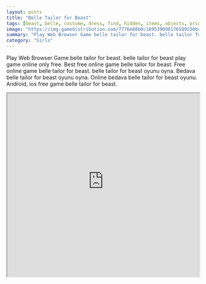 ```yaml
---
layout: posts
title: "Belle Tailor for Beast"
tags: [beast, belle, costume, dress, find, hidden, items, objects, princess, room, seek, sew, simulation, studio, tailor, free, online, games, oyna, game, free, games, play, play, games]
image: "https://img.gamedistribution.com/7776e88b0c189539098176589250bcba.jpg"
summary: "Play Web Browser Game belle tailor for beast. belle tailor for beast play game online only free. Best free online game belle tailor for beast. Free online game belle tailor for beast. belle tailor for beast oyunu oyna. Bedava belle tailor for beast oyunu oyna. Online bedava belle tailor for beast oyunu. Android, ios free game belle tailor for beast."
category: "Girls"
---
```


Play Web Browser Game belle tailor for beast. belle tailor for beast play game online only free. Best free online game belle tailor for beast. Free online game belle tailor for beast. belle tailor for beast oyunu oyna. Bedava belle tailor for beast oyunu oyna. Online bedava belle tailor for beast oyunu. Android, ios free game belle tailor for beast.

<iframe width="100%" height="480px;" src="https://flash.gamedistribution.com?game=7776e88b0c189539098176589250bcba"></iframe>